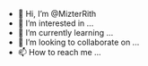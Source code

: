 - 👋 Hi, I’m @MizterRith
- 👀 I’m interested in ...
- 🌱 I’m currently learning ...
- 💞️ I’m looking to collaborate on ...
- 📫 How to reach me ...

<!---
MizterRith/MizterRith is a ✨ special ✨ repository because its `README.md` (this file) appears on your GitHub profile.
You can click the Preview link to take a look at your changes.
--->
